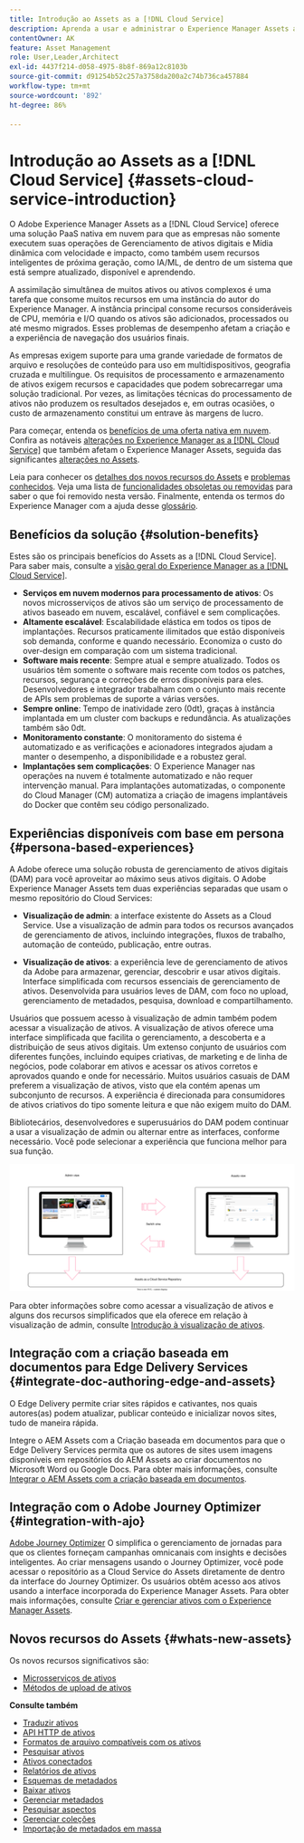 ```yaml
---
title: Introdução ao Assets as a [!DNL Cloud Service]
description: Aprenda a usar e administrar o Experience Manager Assets as a Cloud Service.
contentOwner: AK
feature: Asset Management
role: User,Leader,Architect
exl-id: 4437f214-d058-4975-8b8f-869a12c8103b
source-git-commit: d91254b52c257a3758da200a2c74b736ca457884
workflow-type: tm+mt
source-wordcount: '892'
ht-degree: 86%

---
```



# Introdução ao Assets as a [!DNL Cloud Service] {#assets-cloud-service-introduction}

<!-- Need review information from gklebus -->

O Adobe Experience Manager Assets as a [!DNL Cloud Service] oferece uma solução PaaS nativa em nuvem para que as empresas não somente executem suas operações de Gerenciamento de ativos digitais e Mídia dinâmica com velocidade e impacto, como também usem recursos inteligentes de próxima geração, como IA/ML, de dentro de um sistema que está sempre atualizado, disponível e aprendendo.

A assimilação simultânea de muitos ativos ou ativos complexos é uma tarefa que consome muitos recursos em uma instância do autor do Experience Manager. A instância principal consome recursos consideráveis de CPU, memória e I/O quando os ativos são adicionados, processados ou até mesmo migrados. Esses problemas de desempenho afetam a criação e a experiência de navegação dos usuários finais.

As empresas exigem suporte para uma grande variedade de formatos de arquivo e resoluções de conteúdo para uso em multidispositivos, geografia cruzada e multilíngue. Os requisitos de processamento e armazenamento de ativos exigem recursos e capacidades que podem sobrecarregar uma solução tradicional. Por vezes, as limitações técnicas do processamento de ativos não produzem os resultados desejados e, em outras ocasiões, o custo de armazenamento constitui um entrave às margens de lucro.

Para começar, entenda os [benefícios de uma oferta nativa em nuvem](#solution-benefits). Confira as notáveis [alterações no Experience Manager as a [!DNL Cloud Service]](/help/release-notes/aem-cloud-changes.md) que também afetam o Experience Manager Assets, seguida das significantes [alterações no Assets](/help/assets/assets-cloud-changes.md).

Leia para conhecer os [detalhes dos novos recursos do Assets](#whats-new-assets) e [problemas conhecidos](/help/release-notes/maintenance/latest.md). Veja uma lista de [funcionalidades obsoletas ou removidas](/help/release-notes/deprecated-removed-features.md) para saber o que foi removido nesta versão. Finalmente, entenda os termos do Experience Manager com a ajuda desse [glossário](/help/overview/terminology.md).

## Benefícios da solução {#solution-benefits}

Estes são os principais benefícios do Assets as a [!DNL Cloud Service]. Para saber mais, consulte a [visão geral do Experience Manager as a [!DNL Cloud Service]](/help/overview/introduction.md).

* **Serviços em nuvem modernos para processamento de ativos**: Os novos microsserviços de ativos são um serviço de processamento de ativos baseado em nuvem, escalável, confiável e sem complicações.
* **Altamente escalável**: Escalabilidade elástica em todos os tipos de implantações. Recursos praticamente ilimitados que estão disponíveis sob demanda, conforme e quando necessário. Economiza o custo do over-design em comparação com um sistema tradicional.
* **Software mais recente**: Sempre atual e sempre atualizado. Todos os usuários têm somente o software mais recente com todos os patches, recursos, segurança e correções de erros disponíveis para eles. Desenvolvedores e integrador trabalham com o conjunto mais recente de APIs sem problemas de suporte a várias versões.
* **Sempre online**: Tempo de inatividade zero (0dt), graças à instância implantada em um cluster com backups e redundância. As atualizações também são 0dt.
* **Monitoramento constante**: O monitoramento do sistema é automatizado e as verificações e acionadores integrados ajudam a manter o desempenho, a disponibilidade e a robustez geral.
* **Implantações sem complicações**: O Experience Manager nas operações na nuvem é totalmente automatizado e não requer intervenção manual. Para implantações automatizadas, o componente do Cloud Manager (CM) automatiza a criação de imagens implantáveis do Docker que contêm seu código personalizado.

## Experiências disponíveis com base em persona {#persona-based-experiences}

A Adobe oferece uma solução robusta de gerenciamento de ativos digitais (DAM) para você aproveitar ao máximo seus ativos digitais. O Adobe Experience Manager Assets tem duas experiências separadas que usam o mesmo repositório do Cloud Services:

* **Visualização de admin**: a interface existente do Assets as a Cloud Service. Use a visualização de admin para todos os recursos avançados de gerenciamento de ativos, incluindo integrações, fluxos de trabalho, automação de conteúdo, publicação, entre outras.

* **Visualização de ativos**: a experiência leve de gerenciamento de ativos da Adobe para armazenar, gerenciar, descobrir e usar ativos digitais. Interface simplificada com recursos essenciais de gerenciamento de ativos. Desenvolvida para usuários leves de DAM, com foco no upload, gerenciamento de metadados, pesquisa, download e compartilhamento.

Usuários que possuem acesso à visualização de admin também podem acessar a visualização de ativos. A visualização de ativos oferece uma interface simplificada que facilita o gerenciamento, a descoberta e a distribuição de seus ativos digitais. Um extenso conjunto de usuários com diferentes funções, incluindo equipes criativas, de marketing e de linha de negócios, pode colaborar em ativos e acessar os ativos corretos e aprovados quando e onde for necessário. Muitos usuários casuais de DAM preferem a visualização de ativos, visto que ela contém apenas um subconjunto de recursos. A experiência é direcionada para consumidores de ativos criativos do tipo somente leitura e que não exigem muito do DAM.

Bibliotecários, desenvolvedores e superusuários do DAM podem continuar a usar a visualização de admin ou alternar entre as interfaces, conforme necessário. Você pode selecionar a experiência que funciona melhor para sua função.

![add-tags](assets/newui-overview.svg)

Para obter informações sobre como acessar a visualização de ativos e alguns dos recursos simplificados que ela oferece em relação à visualização de admin, consulte [Introdução à visualização de ativos](/help/assets/assets-view-introduction.md).

## Integração com a criação baseada em documentos para Edge Delivery Services {#integrate-doc-authoring-edge-and-assets}

O Edge Delivery permite criar sites rápidos e cativantes, nos quais autores(as) podem atualizar, publicar conteúdo e inicializar novos sites, tudo de maneira rápida.

Integre o AEM Assets com a Criação baseada em documentos para que o Edge Delivery Services permita que os autores de sites usem imagens disponíveis em repositórios do AEM Assets ao criar documentos no Microsoft Word ou Google Docs. Para obter mais informações, consulte [Integrar o AEM Assets com a criação baseada em documentos](/help/edge/using.md#integrate-assets-edge).

## Integração com o Adobe Journey Optimizer {#integration-with-ajo}

[Adobe Journey Optimizer](https://business.adobe.com/br/products/journey-optimizer/adobe-journey-optimizer.html) O simplifica o gerenciamento de jornadas para que os clientes forneçam campanhas omnicanais com insights e decisões inteligentes. Ao criar mensagens usando o Journey Optimizer, você pode acessar o repositório as a Cloud Service do Assets diretamente de dentro da interface do Journey Optimizer. Os usuários obtêm acesso aos ativos usando a interface incorporada do Experience Manager Assets. Para obter mais informações, consulte [Criar e gerenciar ativos com o Experience Manager Assets](https://experienceleague.adobe.com/docs/journey-optimizer/using/content-management/assets-images/assets.html).

## Novos recursos do Assets {#whats-new-assets}

Os novos recursos significativos são:

* [Microsserviços de ativos](/help/assets/asset-microservices-overview.md)
* [Métodos de upload de ativos](/help/assets/add-assets.md)

**Consulte também**

* [Traduzir ativos](translate-assets.md)
* [API HTTP de ativos](mac-api-assets.md)
* [Formatos de arquivo compatíveis com os ativos](file-format-support.md)
* [Pesquisar ativos](search-assets.md)
* [Ativos conectados](use-assets-across-connected-assets-instances.md)
* [Relatórios de ativos](asset-reports.md)
* [Esquemas de metadados](metadata-schemas.md)
* [Baixar ativos](download-assets-from-aem.md)
* [Gerenciar metadados](manage-metadata.md)
* [Pesquisar aspectos](search-facets.md)
* [Gerenciar coleções](manage-collections.md)
* [Importação de metadados em massa](metadata-import-export.md)
